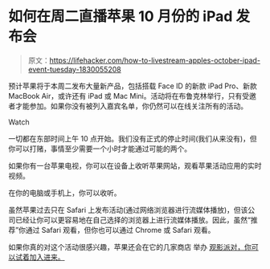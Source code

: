 # 如何在周二直播苹果 10 月份的 iPad 发布会

> 原文：<https://lifehacker.com/how-to-livestream-apples-october-ipad-event-tuesday-1830055208>

预计苹果将于本周二发布大量新产品，包括搭载 Face ID 的新款 iPad Pro、新款 MacBook Air，或许还有 iPad 或 Mac Mini。活动将在布鲁克林举行，只有受邀者才能参加。如果你没有被列入嘉宾名单，你仍然可以在线关注所有的活动。

Watch

一切都在东部时间上午 10 点开始。我们没有正式的停止时间(我们从来没有)，但你可以打赌，事情至少需要一个小时才能通过可能的两个。

如果你有一台苹果电视，你可以在设备上收听苹果网站，观看苹果活动应用的实时视频。

在你的电脑或手机上，你可以收听。

虽然苹果过去只在 Safari 上发布活动(通过网络浏览器进行流媒体播放)，但该公司已经让你可以更容易地在自己选择的浏览器上进行流媒体播放。因此，虽然“推荐”你通过 Safari 观看，但你也可以通过 Chrome 或 Safari 观看。

如果你真的对这个活动很感兴趣，苹果还会在它的几家商店 举办 [观影派对，你可以试着加入进来。](https://lifehacker.com/sign-up-to-watch-next-weeks-mac-event-at-an-apple-store-1829997842)